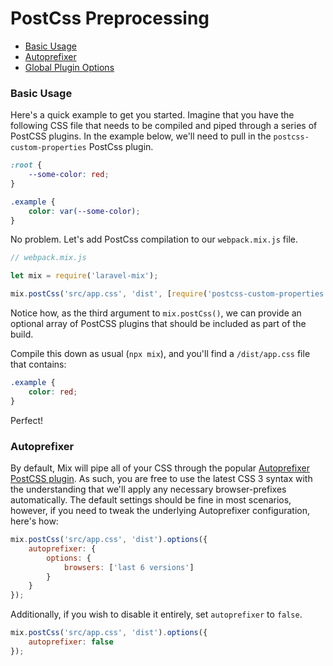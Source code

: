 # PostCss Preprocessing

-   [Basic Usage](#basic-usage)
-   [Autoprefixer](#autoprefixer)
-   [Global Plugin Options](#global-plugin-options)

### Basic Usage

Here's a quick example to get you started. Imagine that you have the following CSS file that needs to be compiled and piped through a series of PostCSS plugins. In the example below,
we'll need to pull in the `postcss-custom-properties` PostCss plugin.

```css
:root {
    --some-color: red;
}

.example {
    color: var(--some-color);
}
```

No problem. Let's add PostCss compilation to our `webpack.mix.js` file.

```js
// webpack.mix.js

let mix = require('laravel-mix');

mix.postCss('src/app.css', 'dist', [require('postcss-custom-properties')]);
```

Notice how, as the third argument to `mix.postCss()`, we can provide an optional array of PostCSS plugins that should be included as part of the build.

Compile this down as usual \(`npx mix`\), and you'll find a `/dist/app.css` file that contains:

```css
.example {
    color: red;
}
```

Perfect!

### Autoprefixer

By default, Mix will pipe all of your CSS through the popular [Autoprefixer PostCSS plugin](https://github.com/postcss/autoprefixer). As such, you are free to use the latest CSS 3 syntax with the understanding that we'll apply any necessary browser-prefixes automatically.
The default settings should be fine in most scenarios, however, if you need to tweak the underlying Autoprefixer configuration, here's how:

```js
mix.postCss('src/app.css', 'dist').options({
    autoprefixer: {
        options: {
            browsers: ['last 6 versions']
        }
    }
});
```

Additionally, if you wish to disable it entirely, set `autoprefixer` to `false`.

```js
mix.postCss('src/app.css', 'dist').options({
    autoprefixer: false
});
```
